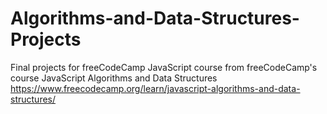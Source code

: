 # Algorithms-and-Data-Structures-Projects
Final projects for freeCodeCamp JavaScript course
from freeCodeCamp's course JavaScript Algorithms and Data Structures
https://www.freecodecamp.org/learn/javascript-algorithms-and-data-structures/
